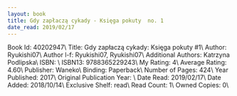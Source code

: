 ```yaml
---
layout: book
title: Gdy zapłaczą cykady - Księga pokuty  no. 1
date_read: 2019/02/17
---
```


Book Id: 40202947\ 
Title: Gdy zapłaczą cykady: Księga pokuty #1\ 
Author: Ryukishi07\ 
Author l-f: Ryukishi07, Ryukishi07\ 
Additional Authors: Katrzyna Podlipska\ 
ISBN: \ 
ISBN13: 9788365229243\ 
My Rating: 4\ 
Average Rating: 4.60\ 
Publisher: Waneko\ 
Binding: Paperback\ 
Number of Pages: 424\ 
Year Published: 2017\ 
Original Publication Year: \ 
Date Read: 2019/02/17\ 
Date Added: 2018/10/14\ 
Exclusive Shelf: read\ 
Read Count: 1\ 
Owned Copies: 0\ 

